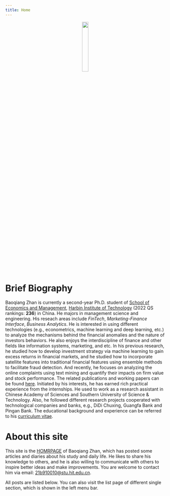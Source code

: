 ```yaml
---
title: Home
---
```


<div align='center'>
<img src='https://kibo-1256104095.cos.ap-guangzhou.myqcloud.com/images_for_blog%2F%E8%AF%81%E4%BB%B6%E7%85%A7%E7%9A%84%E5%89%AF%E6%9C%AC.png' width=20% height=20%>
</div>

# Brief Biography

Baoqiang Zhan is currently a second-year Ph.D. student of [School of Economics and Management](http://som.hit.edu.cn/en/), [Harbin Institute of Technology](http://en.hit.edu.cn/) (2022 QS rankings: **236**) in China.  He majors in management science and engineering. His reseach areas include *FinTech*, *Marketing-Finance Interface*, *Business Analytics*. He is interested in using different technologies (e.g., econometrics, machine learning and deep learning, etc.) to analyze the mechanisms behind the financial anomalies and the nature of investors behaviors. He also enjoys the interdiscipline of finance and other fields like information systems, marketing, and etc. In his previous research, he studied how to develop investment strategy via machine learning to gain excess returns in financial markets, and he studied how to incorporate satellite features into traditional financial features using ensemble methods to facilitate fraud detection. And recently, he focuses on analyzing the online complaints using text mining and quantify their impacts on firm value and stock performance. The related publications and working papers can be found [here](/post/). Initiated by his interests, he has earned rich practical experience from the internships. He used to work as a research assistant in Chinese Academy of Sciences and Southern University of Science & Technology. Also, he followed different research projects cooperated with technological companies and banks, e.g., DiDi Chuxing, Guangfa Bank and Pingan Bank. The educational background and experience can be referred to his [curriculum vitae](/about/).

# About this site

This site is the [HOMRPAGE](https://bqzhan.github.io/) of Baoqiang Zhan, which has posted some articles and diaries about his study and daily life.  He likes to share his knowledge to others, and he is also willing to communicate with others to inspire better ideas and make improvements. You are welcome to contact him via email: [21b910010@stu.hit.edu.cn]().

All posts are listed below. You can also visit the list page of different single section, which is shown in the left menu bar.
